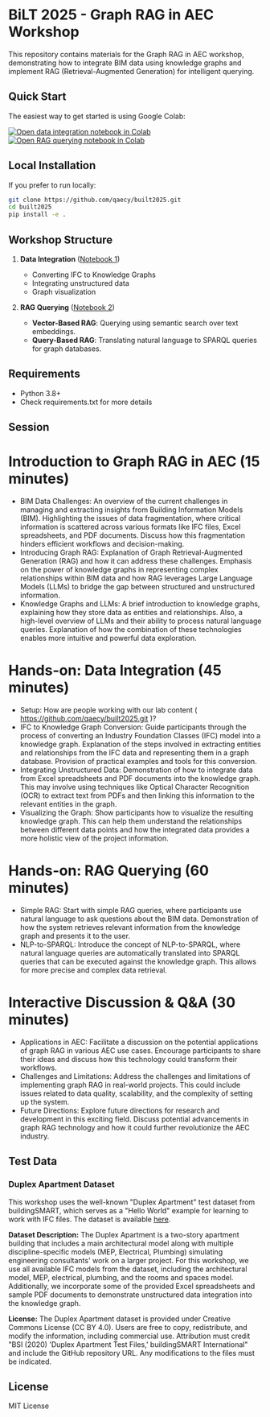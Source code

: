 # BiLT 2025 - Graph RAG in AEC Workshop

This repository contains materials for the Graph RAG in AEC workshop, demonstrating how to integrate BIM data using knowledge graphs and implement RAG (Retrieval-Augmented Generation) for intelligent querying.

## Quick Start

The easiest way to get started is using Google Colab:

[![Open data integration notebook in Colab](https://colab.research.google.com/assets/colab-badge.svg)](https://colab.research.google.com/github/qaecy/built2025/blob/main/notebooks/01_data_integration.ipynb)
[![Open RAG querying notebook in Colab](https://colab.research.google.com/assets/colab-badge.svg)](https://colab.research.google.com/github/qaecy/built2025/blob/main/notebooks/02_rag_querying.ipynb)

## Local Installation

If you prefer to run locally:

```bash
git clone https://github.com/qaecy/built2025.git
cd built2025
pip install -e .
```

## Workshop Structure

1. **Data Integration** ([Notebook 1](notebooks/01_data_integration.ipynb))

   - Converting IFC to Knowledge Graphs
   - Integrating unstructured data
   - Graph visualization

2. **RAG Querying** ([Notebook 2](notebooks/02_rag_querying.ipynb))
   - **Vector-Based RAG**: Querying using semantic search over text embeddings.
   - **Query-Based RAG**: Translating natural language to SPARQL queries for graph databases.

## Requirements

- Python 3.8+
- Check requirements.txt for more details

## Session

# Introduction to Graph RAG in AEC (15 minutes)

- BIM Data Challenges: An overview of the current challenges in managing and extracting insights from Building Information Models (BIM). Highlighting the issues of data fragmentation, where critical information is scattered across various formats like IFC files, Excel spreadsheets, and PDF documents. Discuss how this fragmentation hinders efficient workflows and decision-making.
- Introducing Graph RAG: Explanation of Graph Retrieval-Augmented Generation (RAG) and how it can address these challenges. Emphasis on the power of knowledge graphs in representing complex relationships within BIM data and how RAG leverages Large Language Models (LLMs) to bridge the gap between structured and unstructured information.
- Knowledge Graphs and LLMs: A brief introduction to knowledge graphs, explaining how they store data as entities and relationships. Also, a high-level overview of LLMs and their ability to process natural language queries. Explanation of how the combination of these technologies enables more intuitive and powerful data exploration.

# Hands-on: Data Integration (45 minutes)

- Setup: How are people working with our lab content ( https://github.com/qaecy/built2025.git )?
- IFC to Knowledge Graph Conversion: Guide participants through the process of converting an Industry Foundation Classes (IFC) model into a knowledge graph. Explanation of the steps involved in extracting entities and relationships from the IFC data and representing them in a graph database. Provision of practical examples and tools for this conversion.
- Integrating Unstructured Data: Demonstration of how to integrate data from Excel spreadsheets and PDF documents into the knowledge graph. This may involve using techniques like Optical Character Recognition (OCR) to extract text from PDFs and then linking this information to the relevant entities in the graph.
- Visualizing the Graph: Show participants how to visualize the resulting knowledge graph. This can help them understand the relationships between different data points and how the integrated data provides a more holistic view of the project information.

# Hands-on: RAG Querying (60 minutes)

- Simple RAG: Start with simple RAG queries, where participants use natural language to ask questions about the BIM data. Demonstration of how the system retrieves relevant information from the knowledge graph and presents it to the user.
- NLP-to-SPARQL: Introduce the concept of NLP-to-SPARQL, where natural language queries are automatically translated into SPARQL queries that can be executed against the knowledge graph. This allows for more precise and complex data retrieval.

# Interactive Discussion & Q&A (30 minutes)

- Applications in AEC: Facilitate a discussion on the potential applications of graph RAG in various AEC use cases. Encourage participants to share their ideas and discuss how this technology could transform their workflows.
- Challenges and Limitations: Address the challenges and limitations of implementing graph RAG in real-world projects. This could include issues related to data quality, scalability, and the complexity of setting up the system.
- Future Directions: Explore future directions for research and development in this exciting field. Discuss potential advancements in graph RAG technology and how it could further revolutionize the AEC industry.

## Test Data

### Duplex Apartment Dataset

This workshop uses the well-known "Duplex Apartment" test dataset from buildingSMART, which serves as a "Hello World" example for learning to work with IFC files. The dataset is available [here](https://github.com/buildingsmart-community/Community-Sample-Test-Files/tree/main/IFC%202.3.0.1%20(IFC%202x3)/Duplex%20Apartment).

**Dataset Description:**
The Duplex Apartment is a two-story apartment building that includes a main architectural model along with multiple discipline-specific models (MEP, Electrical, Plumbing) simulating engineering consultants' work on a larger project. For this workshop, we use all available IFC models from the dataset, including the architectural model, MEP, electrical, plumbing, and the rooms and spaces model. Additionally, we incorporate some of the provided Excel spreadsheets and sample PDF documents to demonstrate unstructured data integration into the knowledge graph.

**License:**
The Duplex Apartment dataset is provided under Creative Commons License (CC BY 4.0). Users are free to copy, redistribute, and modify the information, including commercial use. Attribution must credit "BSI (2020) 'Duplex Apartment Test Files,' buildingSMART International" and include the GitHub repository URL. Any modifications to the files must be indicated.

## License

MIT License
